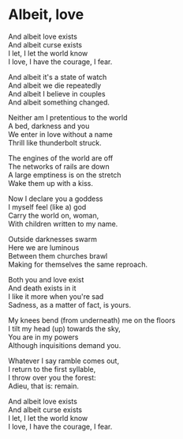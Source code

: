 # Albeit, love

And albeit love exists\
And albeit curse exists\
I let, I let the world know\
I love, I have the courage, I fear.

And albeit it's a state of watch\
And albeit we die repeatedly\
And albeit I believe in couples\
And albeit something changed.

Neither am I pretentious to the world\
A bed, darkness and you\
We enter in love without a name\
Thrill like thunderbolt struck.

The engines of the world are off\
The networks of rails are down\
A large emptiness is on the stretch\
Wake them up with a kiss.

Now I declare you a goddess\
I myself feel (like a) god\
Carry the world on, woman,\
With children written to my name.

Outside darknesses swarm\
Here we are luminous\
Between them churches brawl\
Making for themselves the same reproach.

Both you and love exist\
And death exists in it\
I like it more when you're sad\
Sadness, as a matter of fact, is yours.

My knees bend (from underneath) me on the floors\
I tilt my head (up) towards the sky,\
You are in my powers\
Although inquisitions demand you.

Whatever I say ramble comes out,\
I return to the first syllable,\
I throw over you the forest:\
Adieu, that is: remain.

And albeit love exists\
And albeit curse exists\
I let, I let the world know\
I love, I have the courage, I fear.
